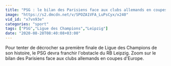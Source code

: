 ```yaml
---
title: "PSG : le bilan des Parisiens face aux clubs allemands en coupes d'Europe"
image: "https://s2.dmcdn.net/v/SPOZA1VFA_LuPsCyx/x240"
vid_id: "x7vn93e"
categories: "sport"
tags: ["PSG","Ligue des Champions","Leipzig"]
date: "2020-08-28T08:40:08+03:00"
---
```

Pour tenter de décrocher sa première finale de Ligue des Champions de son histoire, le PSG devra franchir l'obstacle du RB Leipzig. Zoom sur le bilan des Parisiens face aux clubs allemands en coupes d'Europe.

